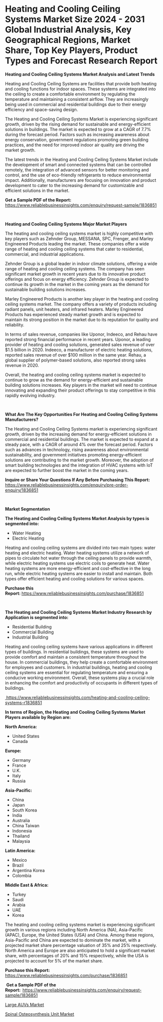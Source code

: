 <p><h1>Heating and Cooling Ceiling Systems Market Size 2024 - 2031 Global Industrial Analysis, Key Geographical Regions, Market Share, Top Key Players, Product Types and Forecast Research Report</h1></p><p><strong>Heating and Cooling Ceiling Systems Market Analysis and Latest Trends</strong></p>
<p><p>Heating and Cooling Ceiling Systems are facilities that provide both heating and cooling functions for indoor spaces. These systems are integrated into the ceiling to create a comfortable environment by regulating the temperature and maintaining a consistent airflow. They are increasingly being used in commercial and residential buildings due to their energy efficiency and space-saving design.</p><p>The Heating and Cooling Ceiling Systems Market is experiencing significant growth, driven by the rising demand for sustainable and energy-efficient solutions in buildings. The market is expected to grow at a CAGR of 7.7% during the forecast period. Factors such as increasing awareness about energy conservation, government regulations promoting green building practices, and the need for improved indoor air quality are driving the market growth.</p><p>The latest trends in the Heating and Cooling Ceiling Systems Market include the development of smart and connected systems that can be controlled remotely, the integration of advanced sensors for better monitoring and control, and the use of eco-friendly refrigerants to reduce environmental impact. Additionally, manufacturers are focusing on innovation and product development to cater to the increasing demand for customizable and efficient solutions in the market.</p></p>
<p><strong>Get a Sample PDF of the Report:&nbsp;</strong> <a href="https://www.reliablebusinessinsights.com/enquiry/request-sample/1836851">https://www.reliablebusinessinsights.com/enquiry/request-sample/1836851</a></p>
<p>&nbsp;</p>
<p><strong>Heating and Cooling Ceiling Systems Major Market Players</strong></p>
<p><p>The heating and cooling ceiling systems market is highly competitive with key players such as Zehnder Group, MESSANA, SPC, Frenger, and Marley Engineered Products leading the market. These companies offer a wide range of heating and cooling ceiling systems that cater to residential, commercial, and industrial applications.</p><p>Zehnder Group is a global leader in indoor climate solutions, offering a wide range of heating and cooling ceiling systems. The company has seen significant market growth in recent years due to its innovative product offerings and focus on energy efficiency. Zehnder Group is expected to continue its growth in the market in the coming years as the demand for sustainable building solutions increases.</p><p>Marley Engineered Products is another key player in the heating and cooling ceiling systems market. The company offers a variety of products including radiant panels, unit heaters, and infrared heaters. Marley Engineered Products has experienced steady market growth and is expected to maintain its strong position in the market due to its reputation for quality and reliability.</p><p>In terms of sales revenue, companies like Uponor, Indeeco, and Rehau have reported strong financial performance in recent years. Uponor, a leading provider of heating and cooling solutions, generated sales revenue of over $1.5 billion in 2020. Indeeco, a manufacturer of electric heating solutions, reported sales revenue of over $100 million in the same year. Rehau, a global supplier of polymer-based solutions, also reported strong sales revenue in 2020.</p><p>Overall, the heating and cooling ceiling systems market is expected to continue to grow as the demand for energy-efficient and sustainable building solutions increases. Key players in the market will need to continue innovating and expanding their product offerings to stay competitive in this rapidly evolving industry.</p></p>
<p>&nbsp;</p>
<p><strong>What Are The Key Opportunities For Heating and Cooling Ceiling Systems Manufacturers?</strong></p>
<p><p>The Heating and Cooling Ceiling Systems market is experiencing significant growth, driven by the increasing demand for energy-efficient solutions in commercial and residential buildings. The market is expected to expand at a steady pace, with a CAGR of around 4% over the forecast period. Factors such as advances in technology, rising awareness about environmental sustainability, and government initiatives promoting energy-efficient solutions are contributing to the market growth. Moreover, the adoption of smart building technologies and the integration of HVAC systems with IoT are expected to further boost the market in the coming years.</p></p>
<p><strong>Inquire or Share Your Questions If Any Before Purchasing This Report:</strong> <a href="https://www.reliablebusinessinsights.com/enquiry/pre-order-enquiry/1836851">https://www.reliablebusinessinsights.com/enquiry/pre-order-enquiry/1836851</a></p>
<p>&nbsp;</p>
<p><strong>Market Segmentation</strong></p>
<p><strong>The Heating and Cooling Ceiling Systems Market Analysis by types is segmented into:</strong></p>
<p><ul><li>Water Heating</li><li>Electric Heating</li></ul></p>
<p><p>Heating and cooling ceiling systems are divided into two main types: water heating and electric heating. Water heating systems utilize a network of pipes to circulate hot water through the ceiling panels to provide warmth, while electric heating systems use electric coils to generate heat. Water heating systems are more energy-efficient and cost-effective in the long run, while electric heating systems are easier to install and maintain. Both types offer efficient heating and cooling solutions for various spaces.</p></p>
<p><strong>Purchase this Report:&nbsp;</strong><a href="https://www.reliablebusinessinsights.com/purchase/1836851">https://www.reliablebusinessinsights.com/purchase/1836851</a></p>
<p>&nbsp;</p>
<p><strong>The Heating and Cooling Ceiling Systems Market Industry Research by Application is segmented into:</strong></p>
<p><ul><li>Residential Building</li><li>Commercial Building</li><li>Industrial Building</li></ul></p>
<p><p>Heating and cooling ceiling systems have various applications in different types of buildings. In residential buildings, these systems are used to provide comfort and maintain a consistent temperature throughout the house. In commercial buildings, they help create a comfortable environment for employees and customers. In industrial buildings, heating and cooling ceiling systems are essential for regulating temperature and ensuring a conducive working environment. Overall, these systems play a crucial role in enhancing the comfort and productivity of occupants in different types of buildings.</p></p>
<p><a href="https://www.reliablebusinessinsights.com/heating-and-cooling-ceiling-systems-r1836851">&nbsp;https://www.reliablebusinessinsights.com/heating-and-cooling-ceiling-systems-r1836851</a></p>
<p><strong>In terms of Region, the Heating and Cooling Ceiling Systems Market Players available by Region are:</strong></p>
<p>
    <p> <strong> North America: </strong>
        <ul>
            <li>United States</li>
            <li>Canada</li>
        </ul>
        </p> 
    <p> <strong> Europe: </strong>
        <ul>
            <li>Germany</li>
            <li>France</li>
            <li>U.K.</li>
            <li>Italy</li>
            <li>Russia</li>
        </ul>
        </p> 
    <p> <strong> Asia-Pacific: </strong>
        <ul>
            <li>China</li>
            <li>Japan</li>
            <li>South Korea</li>
            <li>India</li>
            <li>Australia</li>
            <li>China Taiwan</li>
            <li>Indonesia</li>
            <li>Thailand</li>
            <li>Malaysia</li>
        </ul>
        </p> 
    <p> <strong> Latin America: </strong>
        <ul>
            <li>Mexico</li>
            <li>Brazil</li>
            <li>Argentina Korea</li>
            <li>Colombia</li>
        </ul>
        </p> 
    <p> <strong> Middle East & Africa: </strong>
        <ul>
            <li>Turkey</li>
            <li>Saudi</li>
            <li>Arabia</li>
            <li>UAE</li>
            <li>Korea</li>
        </ul>
    </p>
    </p>
<p><p>The heating and cooling ceiling systems market is experiencing significant growth in various regions including North America (NA), Asia-Pacific (APAC), Europe, the United States (USA) and China. Among these regions, Asia-Pacific and China are expected to dominate the market, with a projected market share percentage valuation of 35% and 25% respectively. North America and Europe are also anticipated to hold a significant market share, with percentages of 20% and 15% respectively, while the USA is projected to account for 5% of the market share.</p></p>
<p><strong>Purchase this Report: </strong><a href="https://www.reliablebusinessinsights.com/purchase/1836851">https://www.reliablebusinessinsights.com/purchase/1836851</a></p>
<p>&nbsp;<strong>Get a Sample PDF of the Report:&nbsp;&nbsp;</strong><a href="https://www.reliablebusinessinsights.com/enquiry/request-sample/1836851">https://www.reliablebusinessinsights.com/enquiry/request-sample/1836851</a></p>
<p><strong></strong></p>
<p><p><a href="https://view.publitas.com/reportprime-1/large-auvs-market-size-share-trends-analysis-report-by-end-use-military-defense-oil-gas-environmental-protection-monitoring-oceanography-archeology-exploration-search-salvage-operations-by-raw-material-and-forecast-till-2031/">Large AUVs Market</a></p><p><a href="https://github.com/jackCarlson644/Market-Research-Report-List-1/blob/main/spinal-osteosynthesis-unit-market.md">Spinal Osteosynthesis Unit Market</a></p></p>